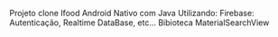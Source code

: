 Projeto clone Ifood Android Nativo com Java
Utilizando:
Firebase: Autenticação, Realtime DataBase, etc...
Bibioteca MaterialSearchView

